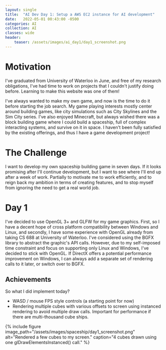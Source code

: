 ```yaml
---
layout: single
title:  "AI Dev Day 1: Setup a AWS EC2 instance for AI development"
date:   2022-05-01 00:43:00 -0500
categories: AI
collection: AI
classes: wide
header:
    teaser: /assets/images/ai_day1/day1_screenshot.png
---
```


# Motivation  
I've graduated from University of Waterloo in June, and free of my research obligations, I've had time to work on projects that I couldn't justify doing before. Learning to make this website was one of them!

I've always wanted to make my own game, and now is the time to do it before starting the job search. My game playing interests mostly center around building games, like city simulations such as City Skylines and the Sim City series. I've also enjoyed Minecraft, but always wished there was a block building game where I could build a spaceship, full of complex interacting systems, and survive on it in space. I haven't been fully satisfied by the existing offerings, and thus I have a game development project!

# The Challenge  
I want to develop my own spaceship building game in seven days. If it looks promising after I'll continue development, but I want to see where I'll end up after a week of work. Partially to motivate me to work efficiently, and to reign back my ambition in terms of creating features, and to stop myself from ignoring the need to get a real world job.

# Day 1  
I've decided to use OpenGL 3+ and GLFW for my game graphics. First, so I have a decent hope of cross platform compatibility between Windows and Linux, and secondly, I have some experience with OpenGL already from taking CS 688 at University of Waterloo. I've considered using the BGFX library to abstract the graphic's API calls. However, due to my self-imposed time constraint and focus on supporting only Linux and Windows, I've decided to stick with OpenGL. If DirectX offers a potential performance improvement on Windows, I can always add a separate set of rendering calls to it later, or switch over to BGFX.

## Achievements  
So what I did implement today?
* WASD / mouse FPS style controls (a starting point for now)
* Rendering multiple cubes with various offsets to screen using instanced rendering to avoid multiple draw calls. Important for performance if there are multi-thousand cube ships.

{% include figure image_path="/assets/images/spaceship/day1_screenshot.png" alt="Rendered a few cubes to my screen." caption="4 cubes drawn using one glDrawElementsInstanced() call." %}
